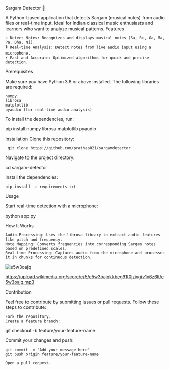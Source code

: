 Sargam Detector 🎵 

A Python-based application that detects Sargam (musical notes) from audio files or real-time input. Ideal for Indian classical music enthusiasts and learners who want to analyze musical patterns.
Features

    🎶 Detect Notes: Recognizes and displays musical notes (Sa, Re, Ga, Ma, Pa, Dha, Ni).
    🎙️ Real-time Analysis: Detect notes from live audio input using a microphone.
    ⚡ Fast and Accurate: Optimized algorithms for quick and precise detection.

Prerequisites

Make sure you have Python 3.8 or above installed. The following libraries are required:

    numpy
    librosa
    matplotlib
    pyaudio (for real-time audio analysis)

To install the dependencies, run:

pip install numpy librosa matplotlib pyaudio

Installation 
Clone this repository:

     git clone https://github.com/prathap021/sargamdetector

Navigate to the project directory:

cd sargam-detector

Install the dependencies:

    pip install -r requirements.txt

Usage

Start real-time detection with a microphone:

python app.py

How It Works

    Audio Processing: Uses the librosa library to extract audio features like pitch and frequency.
    Note Mapping: Converts frequencies into corresponding Sargam notes based on predefined scales.
    Real-time Processing: Captures audio from the microphone and processes it in chunks for continuous detection.
    
![e5w3oajq](https://github.com/user-attachments/assets/a8bd5698-ac2d-43d1-985d-422b76d4b760)

https://upload.wikimedia.org/score/e/5/e5w3oajqkkbeg91t0jzivgiv1v6z6lt/e5w3oajq.mp3

Contribution

Feel free to contribute by submitting issues or pull requests. Follow these steps to contribute:

    Fork the repository.
    Create a feature branch:

git checkout -b feature/your-feature-name

Commit your changes and push:

    git commit -m "Add your message here"
    git push origin feature/your-feature-name

    Open a pull request.
